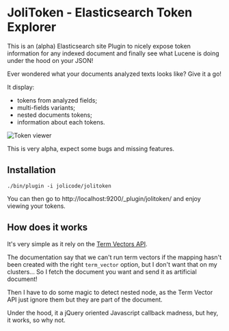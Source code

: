 # JoliToken - Elasticsearch Token Explorer

This is an (alpha) Elasticsearch site Plugin to nicely expose token information for any indexed document 
and finally see what Lucene is doing under the hood on your JSON!

Ever wondered what your documents analyzed texts looks like? Give it a go!

It display:

- tokens from analyzed fields;
- multi-fields variants;
- nested documents tokens;
- information about each tokens.

![Token viewer](http://i.imgur.com/cpMyi7C.png)

This is very alpha, expect some bugs and missing features.

## Installation

    ./bin/plugin -i jolicode/jolitoken

You can then go to http://localhost:9200/_plugin/jolitoken/ and enjoy viewing your tokens.

## How does it works

It's very simple as it rely on the [Term Vectors API](https://www.elastic.co/guide/en/elasticsearch/reference/current/docs-termvectors.html).

The documentation say that we can't run term vectors if the mapping hasn't been created with the right `term_vector` option, 
but I don't want that on my clusters... So I fetch the document you want and send it as artificial document!

Then I have to do some magic to detect nested node, as the Term Vector API just ignore them but they are part of the document.

Under the hood, it a jQuery oriented Javascript callback madness, but hey, it works, so why not.

